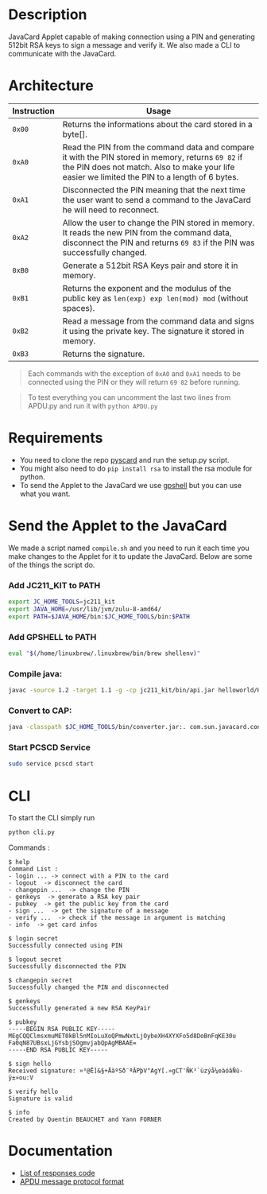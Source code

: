 # Description
JavaCard Applet capable of making connection using a PIN and generating 512bit RSA keys to sign a message and verify it. We also made a CLI to communicate with the JavaCard.

# Architecture
Instruction | Usage
--- | --- |
```0x00``` | Returns the informations about the card stored in a byte[].
```0xA0``` | Read the PIN from the command data and compare it with the PIN stored in memory, returns ```69 82``` if the PIN does not match. Also to make your life easier we limited the PIN to a length of 6 bytes.
```0xA1``` | Disconnected the PIN meaning that the next time the user want to send a command to the JavaCard he will need to reconnect.
```0xA2``` | Allow the user to change the PIN stored in memory. It reads the new PIN from the command data, disconnect the PIN and returns ```69 83``` if the PIN was successfully changed.
```0xB0``` | Generate a 512bit RSA Keys pair and store it in memory.
```0xB1``` | Returns the exponent and the modulus of the public key as ```len(exp) exp len(mod) mod``` (without spaces).
```0xB2``` | Read a message from the command data and signs it using the private key. The signature it stored in memory.
```0xB3``` | Returns the signature.

>Each commands with the exception of ```0xA0``` and ```0xA1``` needs to be connected using the PIN or they will return ```69 82``` before running.

>To test everything you can uncomment the last two lines from APDU.py and run it with ```python APDU.py```

# Requirements

- You need to clone the repo [pyscard](https://github.com/LudovicRousseau/pyscard) and run the setup.py script.
- You might also need to do ```pip install rsa``` to install the rsa module for python.
- To send the Applet to the JavaCard we use [gpshell](https://github.com/kaoh/globalplatform) but you can use what you want.

# Send the Applet to the JavaCard

We made a script named ```compile.sh``` and you need to run it each time you make changes to the Applet for it to update the JavaCard. Below are some of the things the script do.

### Add JC211_KIT to PATH

```sh
export JC_HOME_TOOLS=jc211_kit
export JAVA_HOME=/usr/lib/jvm/zulu-8-amd64/
export PATH=$JAVA_HOME/bin:$JC_HOME_TOOLS/bin:$PATH
```

### Add GPSHELL to PATH

```sh
eval "$(/home/linuxbrew/.linuxbrew/bin/brew shellenv)"
```

### Compile java:

```sh
javac -source 1.2 -target 1.1 -g -cp jc211_kit/bin/api.jar helloworld/Helloworld.java
```

### Convert to CAP:

```sh
java -classpath $JC_HOME_TOOLS/bin/converter.jar:. com.sun.javacard.converter.Converter -verbose -exportpath $JC_HOME_TOOLS/api_export_files:helloworld -classdir . -applet 0xa0:0x0:0x0:0x0:0x62:0x3:0x1:0xc:0x6:0x1:0x2 Helloworld helloworld 0x0a:0x0:0x0:0x0:0x62:0x3:0x1:0xc:0x6:0x1 1.0
```

### Start PCSCD Service

```sh
sudo service pcscd start
```

# CLI

To start the CLI simply run
```sh
python cli.py
```
Commands :

```
$ help
Command List :
- login ... -> connect with a PIN to the card
- logout  -> disconnect the card
- changepin ...  -> change the PIN
- genkeys  -> generate a RSA key pair
- pubkey  -> get the public key from the card
- sign ...  -> get the signature of a message
- verify ...  -> check if the message in argument is matching
- info  -> get card infos
```
```
$ login secret
Successfully connected using PIN
```
```
$ logout secret
Successfully disconnected the PIN
```
```
$ changepin secret
Successfully changed the PIN and disconnected
```
```
$ genkeys
Successfully generated a new RSA KeyPair
```
```
$ pubkey
-----BEGIN RSA PUBLIC KEY-----
MEgCQQClmsxmuMET0kBl5nMIoLuXoQPmwNxtLjOybeXH4XYXFo5d8DoBnFqKE30u
Fa0qN87UBsxLjGYsbjSOgmvjabQpAgMBAAE=
-----END RSA PUBLIC KEY-----
```
```
$ sign hello 
Received signature: ¤³@Ë]&§+ÄàºSð¨ªÂPþV"AgY[.»gCT'ÑK³`üzýå¼eàóâÑù­ÿ±»ou:V
```
```
$ verify hello
Signature is valid
```
```
$ info
Created by Quentin BEAUCHET and Yann FORNER
```


# Documentation

- [List of responses code](https://www.eftlab.com/knowledge-base/complete-list-of-apdu-responses)
- [APDU message protocol format](https://en.wikipedia.org/wiki/Smart_card_application_protocol_data_unit)
